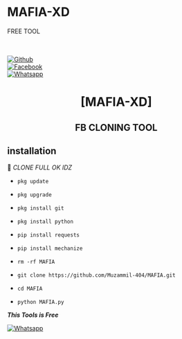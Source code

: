 # MAFIA-XD

FREE TOOL

<b></b> </br> <br>[![Github](https://img.shields.io/badge/Github-Muzammil-404-dimgray?style=flat-square&logo=github)](https://github.com/Muzammil-404)<br> [![Facebook](https://img.shields.io/badge/Facebook-MAFIA-blue?style=flat-square&logo=facebook)](https://www.facebook.com/muzamil.khan09)<br> [![Whatsapp](https://img.shields.io/badge/Whatsapp-MAFIA-deepgreen?style=flat-square&logo=whatsapp)](https://wa.me/+923091649663)

 

 

 

<h1 align="center"> [MAFIA-XD]</h1>

 

<h2 align="center">  FB CLONING TOOL </h2>

 

 

## <b>installation</b>

 

🔰 _CLONE FULL OK IDZ_

 

 

- `pkg update`

- `pkg upgrade`

- `pkg install git`

- `pkg install python`

- `pip install requests`

- `pip install mechanize`

- `rm -rf MAFIA`

- `git clone https://github.com/Muzammil-404/MAFIA.git`

- `cd MAFIA`

- `python MAFIA.py`

 

 

 

 ___This Tools is Free___</br>

 [![Whatsapp](https://img.shields.io/badge/Whatsapp-MAFIA-deepgreen?style=flat-square&logo=whatsapp)](https://wa.me/+923091649663)

 
